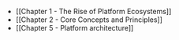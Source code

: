 
* [[Chapter 1 - The Rise of Platform Ecosystems]]
* [[Chapter 2 - Core Concepts and Principles]]
* [[Chapter 5 - Platform architecture]]
